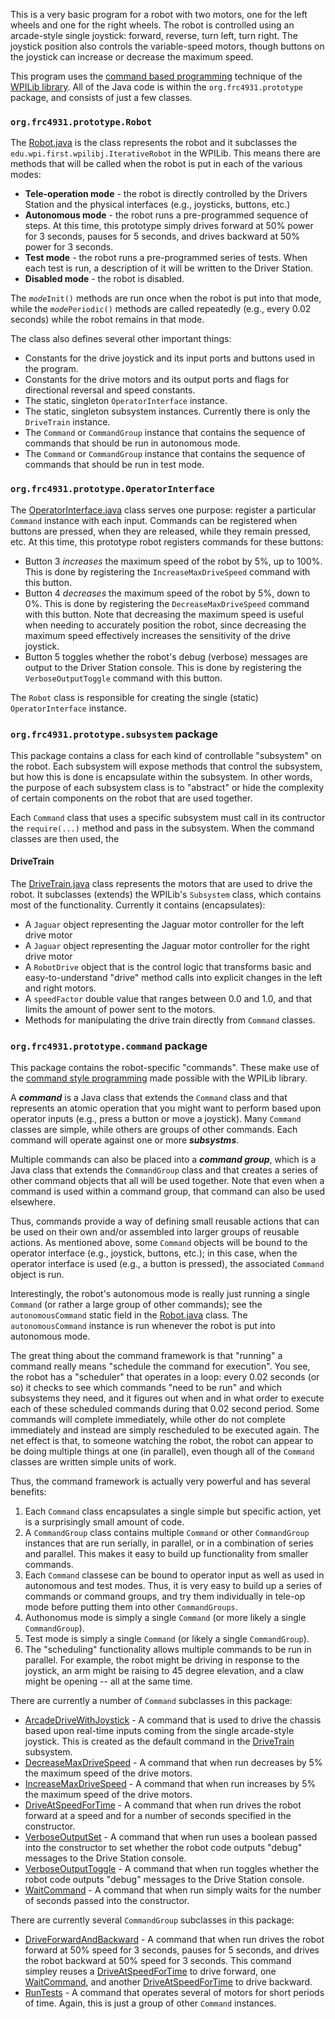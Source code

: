 This is a very basic program for a robot with two motors, one for the left wheels and one for the right wheels.
The robot is controlled using an arcade-style single joystick: forward, reverse, turn left, turn right.
The joystick position also controls the variable-speed motors, though buttons on the joystick can increase
or decrease the maximum speed.

This program uses the [command based programming](http://wpilib.screenstepslive.com/s/3120/m/7952/l/105519-what-is-command-based-programming) technique of the [WPILib library](http://wpilib.screenstepslive.com/s/3120/m/7912). All of the Java code is within the `org.frc4931.prototype` package, and consists of just a few classes.

### `org.frc4931.prototype.Robot`

The [Robot.java](https://github.com/frc-4931/2014/blob/master/PrototypeCommandDriveRobot/src/org/frc4931/prototype/Robot.java) is the class represents the robot and it subclasses the `edu.wpi.first.wpilibj.IterativeRobot` in the WPILib. This means there are methods that will be called when the robot is put in each of the various modes:

* **Tele-operation mode** - the robot is directly controlled by the Drivers Station and the physical interfaces (e.g., joysticks, buttons, etc.)
* **Autonomous mode** - the robot runs a pre-programmed sequence of steps. At this time, this prototype simply drives forward at 50% power for 3 seconds, pauses for 5 seconds, and drives backward at 50% power for 3 seconds.
* **Test mode** - the robot runs a pre-programmed series of tests. When each test is run, a description of it will be written to the Driver Station.
* **Disabled mode** - the robot is disabled.

The _`mode`_`Init()` methods are run once when the robot is put into that mode, while the _`mode`_`Periodic()` methods are called repeatedly (e.g., every 0.02 seconds) while the robot remains in that mode.

The class also defines several other important things:

* Constants for the drive joystick and its input ports and buttons used in the program.
* Constants for the drive motors and its output ports and flags for directional reversal and speed constants.
* The static, singleton `OperatorInterface` instance.
* The static, singleton subsystem instances. Currently there is only the `DriveTrain` instance.
* The `Command` or `CommandGroup` instance that contains the sequence of commands that should be run in autonomous mode.
* The `Command` or `CommandGroup` instance that contains the sequence of commands that should be run in test mode.

### `org.frc4931.prototype.OperatorInterface`

The [OperatorInterface.java](https://github.com/frc-4931/2014/blob/master/PrototypeCommandDriveRobot/src/org/frc4931/prototype/OperatorInterface.java) class serves one purpose: register a particular `Command` instance with each input. Commands can be registered when buttons are pressed, when they are released, while they remain pressed, etc. At this time, this prototype robot registers commands for these buttons:

* Button 3 _increases_ the maximum speed of the robot by 5%, up to 100%. This is done by registering the `IncreaseMaxDriveSpeed` command with this button.
* Button 4 _decreases_ the maximum speed of the robot by 5%, down to 0%. This is done by registering the `DecreaseMaxDriveSpeed` command with this button. Note that decreasing the maximum speed is useful when needing to accurately position the robot, since decreasing the maximum speed effectively increases the sensitivity of the drive joystick.
* Button 5 toggles whether the robot's debug (verbose) messages are output to the Driver Station console. This is done by registering the `VerboseOutputToggle` command with this button.

The `Robot` class is responsible for creating the single (static) `OperatorInterface` instance.

### `org.frc4931.prototype.subsystem` package

This package contains a class for each kind of controllable "subsystem" on the robot. Each subsystem will expose methods that control the subsystem, but how this is done is encapsulate within the subsystem. In other words, the purpose of each subsystem class is to "abstract" or hide the complexity of certain components on the robot that are used together.

Each `Command` class that uses a specific subsystem must call in its contructor the `require(...)` method and pass in the subsystem. When the command classes are then used, the 

#### DriveTrain

The [DriveTrain.java](https://github.com/frc-4931/2014/blob/master/PrototypeCommandDriveRobot/src/org/frc4931/prototype/subsystem/DriveTrain.java) class represents the motors that are used to drive the robot. It subclasses (extends) the WPILib's `Subsystem` class, which contains most of the functionality. Currently it contains (encapsulates):

* A `Jaguar` object representing the Jaguar motor controller for the left drive motor
* A `Jaguar` object representing the Jaguar motor controller for the right drive motor
* A `RobotDrive` object that is the control logic that transforms basic and easy-to-understand "drive" method calls into explicit changes in the left and right motors.
* A `speedFactor` double value that ranges between 0.0 and 1.0, and that limits the amount of power sent to the motors.
* Methods for manipulating the drive train directly from `Command` classes.

### `org.frc4931.prototype.command` package

This package contains the robot-specific "commands". These make use of the [command style programming](http://wpilib.screenstepslive.com/s/3120/m/7952/l/105519-what-is-command-based-programming) made possible with the WPILib library.

A **_command_** is a Java class that extends the `Command` class and that represents an atomic operation that you might want to perform based upon operator inputs (e.g., press a button or move a joystick). Many `Command` classes are simple, while others are groups of other commands. Each command will operate against one or more **_subsystms_**.

Multiple commands can also be placed into a **_command group_**, which is a Java class that extends the `CommandGroup` class and that creates a series of other command objects that all will be used together. Note that even when a command is used within a command group, that command can also be used elsewhere.

Thus, commands provide a way of defining small reusable actions that can be used on their own and/or assembled into larger groups of reusable actions. As mentioned above, some `Command` objects will be bound to the operator interface (e.g., joystick, buttons, etc.); in this case, when the operator interface is used (e.g., a button is pressed), the associated `Command` object is run.

Interestingly, the robot's autonomous mode is really just running a single `Command` (or rather a large group of other commands); see the `autonomousCommand` static field in the [Robot.java](https://github.com/frc-4931/2014/blob/master/PrototypeCommandDriveRobot/src/org/frc4931/prototype/Robot.java) class. The `autonomousCommand` instance is run whenever the robot is put into autonomous mode.

The great thing about the command framework is that "running" a command really means "schedule the command for execution". You see, the robot has a "scheduler" that operates in a loop: every 0.02 seconds (or so) it checks to see which commands "need to be run" and which subsystems they need, and it figures out when and in what order to execute each of these scheduled commands during that 0.02 second period. Some commands will complete immediately, while other do not complete immediately and instead are simply rescheduled to be executed again. The net effect is that, to someone watching the robot, the robot can appear to be doing multiple things at one (in parallel), even though all of the `Command` classes are written simple units of work.

Thus, the command framework is actually very powerful and has several benefits:

1. Each `Command` class encapsulates a single simple but specific action, yet is a surprisingly small amount of code.
1. A `CommandGroup` class contains multiple `Command` or other `CommandGroup` instances that are run serially, in parallel, or in a combination of series and parallel. This makes it easy to build up functionality from smaller commands.
1. Each `Command` classese can be bound to operator input as well as used in autonomous and test modes. Thus, it is very easy to build up a series of commands or command groups, and try them individually in tele-op mode before putting them into other `CommandGroups`.
1. Authonomus mode is simply a single `Command` (or more likely a single `CommandGroup`).
1. Test mode is simply a single `Command` (or likely a single `CommandGroup`).
1. The "scheduling" functionality allows multiple commands to be run in parallel. For example, the robot might be driving in response to the joystick, an arm might be raising to 45 degree elevation, and a claw might be opening -- all at the same time.

There are currently a number of `Command` subclasses in this package:

* [ArcadeDriveWithJoystick](https://github.com/frc-4931/2014/blob/master/PrototypeCommandDriveRobot/src/org/frc4931/prototype/command/ArcadeDriveWithJoystick.java) - A command that is used to drive the chassis based upon real-time inputs coming from the single arcade-style joystick. This is created as the default command in the [DriveTrain](https://github.com/frc-4931/2014/blob/master/PrototypeCommandDriveRobot/src/org/frc4931/prototype/subsystem/DriveTrain.java) subsystem.
* [DecreaseMaxDriveSpeed](https://github.com/frc-4931/2014/blob/master/PrototypeCommandDriveRobot/src/org/frc4931/prototype/command/DecreaseMaxDriveSpeed.java) - A command that when run decreases by 5% the maximum speed of the drive motors.
* [IncreaseMaxDriveSpeed](https://github.com/frc-4931/2014/blob/master/PrototypeCommandDriveRobot/src/org/frc4931/prototype/command/IncreaseMaxDriveSpeed.java) - A command that when run increases by 5% the maximum speed of the drive motors.
* [DriveAtSpeedForTime](https://github.com/frc-4931/2014/blob/master/PrototypeCommandDriveRobot/src/org/frc4931/prototype/command/DriveAtSpeedForTime.java) - A command that when run drives the robot forward at a speed and for a number of seconds specified in the constructor.
* [VerboseOutputSet](https://github.com/frc-4931/2014/blob/master/PrototypeCommandDriveRobot/src/org/frc4931/prototype/command/VerboseOutputSet.java) - A command that when run uses a boolean passed into the constructor to set whether the robot code outputs "debug" messages to the Drive Station console.
* [VerboseOutputToggle](https://github.com/frc-4931/2014/blob/master/PrototypeCommandDriveRobot/src/org/frc4931/prototype/command/VerboseOutputToggle.java) - A command that when run toggles whether the robot code outputs "debug" messages to the Drive Station console.
* [WaitCommand](https://github.com/frc-4931/2014/blob/master/PrototypeCommandDriveRobot/src/org/frc4931/prototype/command/WaitCommand.java) - A command that when run simply waits for the number of seconds passed into the constructor.

There are currently several `CommandGroup` subclasses in this package:

* [DriveForwardAndBackward](https://github.com/frc-4931/2014/blob/master/PrototypeCommandDriveRobot/src/org/frc4931/prototype/command/ArcadeDriveWithJoystick.java) - A command that when run drives the robot forward at 50% speed for 3 seconds, pauses for 5 seconds, and drives the robot backward at 50% speed for 3 seconds. This command simpley reuses a [DriveAtSpeedForTime](https://github.com/frc-4931/2014/blob/master/PrototypeCommandDriveRobot/src/org/frc4931/prototype/command/DriveAtSpeedForTime.java) to drive forward, one [WaitCommand](https://github.com/frc-4931/2014/blob/master/PrototypeCommandDriveRobot/src/org/frc4931/prototype/command/WaitCommand.java), and another [DriveAtSpeedForTime](https://github.com/frc-4931/2014/blob/master/PrototypeCommandDriveRobot/src/org/frc4931/prototype/command/DriveAtSpeedForTime.java) to drive backward.
* [RunTests]() - A command that operates several of motors for short periods of time. Again, this is just a group of other `Command` instances.




